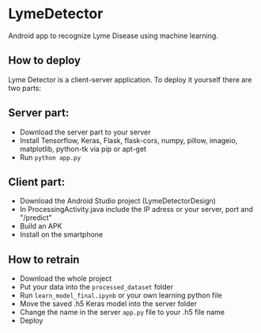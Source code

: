 # LymeDetector
Android app to recognize Lyme Disease using machine learning.

## How to deploy
Lyme Detector is a client-server application. To deploy it yourself there are two parts:
## Server part:
* Download the server part to your server
* Install Tensorflow, Keras, Flask, flask-cors, numpy, pillow, imageio, matplotlib, python-tk  via pip or apt-get
* Run `python app.py`
## Client part:
* Download the Android Studio project (LymeDetectorDesign)
* In ProcessingActivity.java include the IP adress or your server, port and "/predict"
* Build an APK
* Install on the smartphone


## How to retrain

* Download the whole project
* Put your data into the `processed_dataset` folder
* Run `learn_model_final.ipynb` or your own learning python file
* Move the saved .h5 Keras model into the server folder
* Change the name in the server `app.py` file to your .h5 file name
* Deploy

